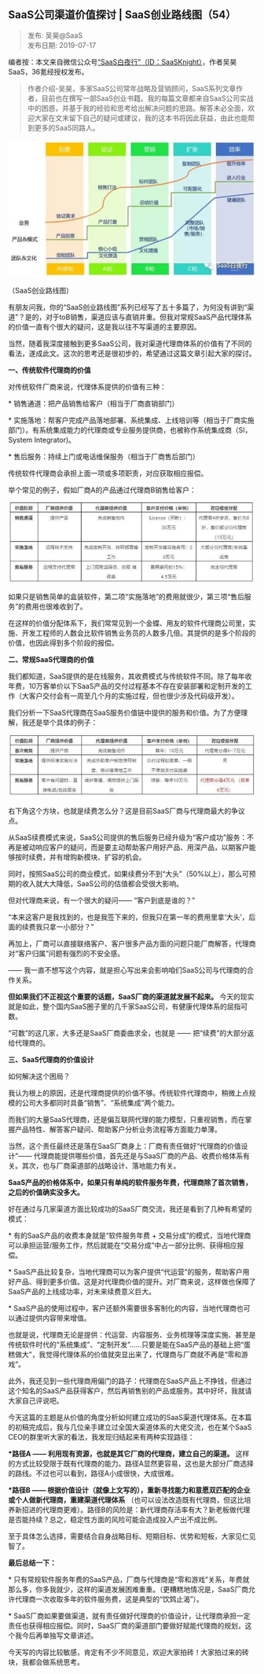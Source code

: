 ## SaaS公司渠道价值探讨 | SaaS创业路线图（54）  

> 发布: 吴昊@SaaS  
> 发布日期: 2019-07-17  

编者按：本文来自微信公众号[“SaaS白夜行”（ID：SaaSKnight）](https://mp.weixin.qq.com/s/DzXZUTz2PNRq1aXXywyBZg)，作者吴昊SaaS，36氪经授权发布。

> 作者介绍-吴昊，多家SaaS公司常年战略及营销顾问，SaaS系列文章作者，目前也在撰写一部SaaS创业书籍。我的每篇文章都来自SaaS公司实战中的困惑，并基于我的经验和思考给出解决问题的思路。解答未必全面，欢迎大家在文末留下自己的疑问或建议，我的这本书将因此获益，由此也能帮到更多的SaaS同路人。
>

![image](images/1907-saasgsqdjzttsaascylxt54-0.jpeg)

（SaaS创业路线图）

有朋友问我，你的“SaaS创业路线图”系列已经写了五十多篇了，为何没有讲到“渠道”？是的，对于toB销售，渠道应该与直销并重。但我对常规SaaS产品代理体系的价值一直有个很大的疑问，这是我以往不写渠道的主要原因。

当然，随着我深度接触到更多SaaS公司，我对渠道代理商体系的价值有了不同的看法，遂成此文。这次的思考还是很初步的，希望通过这篇文章引起大家的探讨。

**一、传统软件代理商的价值**

对传统软件厂商来说，代理体系提供的价值有三种：

\* 销售通道：把产品销售给客户（相当于厂商直销部门）

\* 实施落地：帮客户完成产品落地部署、系统集成、上线培训等（相当于厂商实施部门）。有系统集成能力的代理商或专业服务提供商，也被称作系统集成商（SI，System Integrator\)。

\* 售后服务：持续上门或电话维保服务（相当于厂商售后部门）

传统软件代理商会承担上面一项或多项职责，对应获取相应报偿。

举个常见的例子，假如厂商A的产品通过代理商B销售给客户：

![image](images/1907-saasgsqdjzttsaascylxt54-1.jpeg)

如果只是销售简单的盒装软件，第二项“实施落地”的费用就很少，第三项“售后服务”的费用也很难收到了。

在这样的价值分配体系下，我们常常见到一个金蝶、用友的软件代理商公司里，实施、开发工程师的人数会比软件销售业务员的人数多几倍。其提供的是多个阶段的价值，也因此得到多个阶段的报偿。

**二、常规SaaS代理商的价值**

我们都知道，SaaS提供的是在线服务，其收费模式与传统软件不同。除了每年收年费，10万客单价以下SaaS产品的交付过程基本不存在安装部署和定制开发的工作（大客户交付会有一周至几个月的实施过程，但也很少涉及代码级开发）。

我们分析一下SaaS代理商在SaaS服务价值链中提供的服务和价值。为了方便理解，我还是举个具体的例子：

![image](images/1907-saasgsqdjzttsaascylxt54-2.jpeg)

右下角这个方块，也就是续费怎么分？这是目前SaaS厂商与代理商最大的争议点。

从SaaS续费模式来说，SaaS公司提供的售后服务已经升级为“客户成功”服务：不再是被动响应客户的疑问，而是要主动帮助客户用好产品、用深产品，以期客户能够按时续费，并有增购新模块、扩容的机会。

同时，按照SaaS公司的商业模式，如果续费分不到“大头”（50%以上），那么可预期的收入就大大降低，SaaS公司的估值都会受很大影响。

但对代理商来说，有一个很大的疑问—— “客户到底是谁的？”

“本来这客户是我找到的，也是我签下来的，但我只在第一年的费用里拿‘大头’，后面的续费我只拿一小部分？”

再加上，厂商可以直接联络客户、客户很多产品方面的问题只能厂商解答，代理商对“客户归属”问题有强烈的不安全感。

—— 我一直不想写这个内容，就是担心写出来会影响咱们SaaS公司与代理商的合作关系。

**但如果我们不正视这个重要的话题，SaaS厂商的渠道就发展不起来。** 今天的现实就是如此，整个国内SaaS圈子里的几千家SaaS公司，有健康代理体系的屈指可数。

“可数”的这几家，大多还是SaaS厂商委曲求全，也就是 —— 把“续费”的大部分返给代理商的。

**三、SaaS代理商的价值设计**

如何解决这个困局？

我认为根上的原因，还是代理商提供的价值不够。传统软件代理商中，稍微上点规模的公司大多都同时具备“销售”、“系统集成”两个能力。

而我们的大量SaaS代理商，还是偏互联网代理的能力模型，只重视销售，而在掌握产品特性、解答客户疑问、帮助客户分析业务流程等方面能力单薄。

当然，这个责任最终还是落在SaaS厂商身上：厂商有责任做好“代理商的价值设计”—— 代理商能提供哪些价值，首先还是与SaaS厂商的产品、收费价格体系有关。其次，也与厂商渠道部的战略设计、落地能力有关。

**SaaS产品的价格体系中，如果只有单纯的软件服务年费，代理商除了首次销售，之后的价值确实没多大。**

好在通过与几家渠道方面比较成功的SaaS厂商交流，我还是看到了几种有希望的模式：

\* 有的SaaS产品的收费本身就是“软件服务年费 + 交易分成”的模式，当地代理商可以承担运营/服务工作，然后就能在“交易分成”中占一部分比例、获得相应报偿。

\* SaaS产品比较复杂，当地代理商可以为客户提供“代运营”的服务，帮助客户用好产品、得到更多价值。这是对代理商价值的提升。对厂商来说，这样做也保障了SaaS产品的上线成功率，对未来续费意义巨大。

\* SaaS产品的使用过程中，客户还额外需要很多客制化的内容，当地代理商也可以通过提供内容带来增值。

也就是说，代理商无论是提供：代运营、内容服务、业务梳理等深度实施、甚至是传统软件时代的“系统集成”、“定制开发”......只要是能在SaaS产品的基础上把“蛋糕做大”，我觉得代理体系的价值就突显出来了，代理商与厂商就不再是“零和游戏”。

此外，我还见到一些代理商用偏门的路子：代理商在SaaS产品上不挣钱，但通过这个知名的SaaS产品获得客户，然后再销售别的产品或服务。其中好坏，我就请大家自己评说吧。

今天这篇的主题是从价值的角度分析如何建立成功的SaaS渠道代理体系。在本篇的初稿完成后，我与几位亲手建立过全国大渠道体系的大佬交流，也在某个SaaS CEO的群里听大家的看法，我发现归结起来有两种实现路径：

**\*路径A —— 利用现有资源，也就是其它厂商的代理商，建立自己的渠道。** 这样的方式比较受限于既有代理商的能力。路径A显然更容易，这也是大部分厂商选择的路线。不过也可以看到，路径A小成很快，大成很难。

**\*路径B —— 根据价值设计（就像上文写的），重新寻找能力和意愿双匹配的企业或个人做新代理商，重建渠道代理体系** （也可以设法改造既有代理商，但这比培养新招进的代理商更难）。路径B的风险是：新代理商存活率有大？新老板做代理是否能持续？总之，稳定性方面的风险可能会造成投入产出不成比例。

至于具体怎么选择，需要结合自身战略目标、短期目标、优势和短板，大家见仁见智了。

**最后总结一下：**

\* 只有常规软件服务年费的SaaS产品，厂商与代理商是“零和游戏”关系，年费就那么多，你多我就少，这样的渠道发展困难重重。（更糟糕地情况是，SaaS厂商允许代理商一次收取多年的软件服务费，这是典型的“饮鸩止渴”）。

\* SaaS厂商如果要做渠道，就有责任做好代理商的价值设计，让代理商承担一定责任也获得相应报偿。同时，SaaS厂商的渠道部门要做好赋能代理商的规划，这个我今后再单独写文章讲述。

今天写的内容比较敏感，肯定有不少不同意见，欢迎大家拍砖！大家拍过来的砖块，我都会做系统思考。
